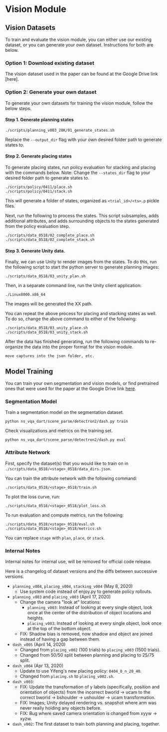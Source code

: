 # Vision Module

## Vision Datasets

To train and evaluate the vision module, you can either use our existing dataset, or you
can generate your own dataset. Instructions for both are below.

### Option 1: Download existing dataset

The vision dataset used in the paper can be found at the Google Drive link [here].

### Option 2: Generate your own dataset

To generate your own datasets for training the vision module, follow the below steps.

#### Step 1. Generate planning states

```
./scripts/planning_v003_20K/01_generate_states.sh
```

Replace the `--output_dir` flag with your own desired folder path to generate states to.

#### Step 2. Generate placing states

To generate placing states, run policy evaluation for stacking and placing with the
commands below.
Note: Change the `--states_dir` flag to your desired folder path to generate states to.
```
./scripts/policy/0411/place.sh
./scripts/policy/0411/stack.sh
```

This will generate a folder of states, organized as `<trial_id>/<ts>.p` pickle files.

Next, run the following to process the states. This script subsamples, adds additional
attributes, and adds surrounding objects to the states generated from the policy
evaluation step.
```
./scripts/data_0518/02_complete_place.sh
./scripts/data_0518/02_complete_stack.sh
```

#### Step 3. Generate Unity data.

Finally, we can use Unity to render images from the states. To do this, run the following 
script to start the python server to generate planning images:
```
./scripts/data_0518/03_unity_plan.sh
```

Then, in a separate command line, run the Unity client application:
```
./Linux8000.x86_64
```

The images will be generated the XX path. 

You can repeat the above process for placing and stacking states as well. To do so, 
change the above command to either of the following:
```
./scripts/data_0518/03_unity_place.sh
./scripts/data_0518/03_unity_stack.sh
```

After the data has finished generating, run the following commands to re-organize the
data into the proper format for the vision module.

```
move captures into the json folder, etc.
```

## Model Training

You can train your own segmentation and vision models, or find pretrained ones
that were used for the paper at the Google Drive link [here](https://drive.google.com/open?id=1Jcta_Ye5wG8l1traU4e414lHKOtjtssW).

### Segmentation Model

Train a segmentation model on the segmentation dataset.

```
python ns_vqa_dart/scene_parse/detectron2/dash.py train
```

Check visualizations and metrics on the training set.

```
python ns_vqa_dart/scene_parse/detectron2/dash.py eval
```

### Attribute Network

First, specify the dataset(s) that you would like to train on in 
`./scripts/data_0518/<stage>_0518/data_dirs.json`.

You can train the attribute network with the following command:
```
./scripts/data_0518/<stage>_0518/train.sh
```

To plot the loss curve, run:
```
./scripts/data_0518/<stage>_0518/plot_loss.sh
```

To run evaluation and compute metrics, run the following:
```
./scripts/data_0518/<stage>_0518/eval.sh
./scripts/data_0518/<stage>_0518/metrics.sh
```

You can replace `stage` with `plan`, `place`, or `stack`.


### Internal Notes

Internal notes for internal use, will be removed for official code release.

Here is a changelog of dataset versions and the diffs between successive versions.

- `planning_v004`, `placing_v004`, `stacking_v004` (May 8, 2020)
  - Use system code instead of enjoy.py to generate policy rollouts.
- `planning_v003` and `placing_v003` (April 17, 2020)
  - Change the camera "look at" locations:
    - `planning_v003`: Instead of looking at every single object, look once at the center of the distribution of object locations and heights.
    - `placing_v003`: Instead of looking at every single object, look once at the top of the bottom object.
  - FIX: Shadow bias is removed, now shadow and object are joined instead of 
  having a gap between them.
- `dash_v005` (April 14, 2020)
  - Changed from `placing_v002` (100 trials) to `placing_v003` (1500 trials).
  - Changed from 50/50 split between planning and placing to 25/75 split.
- `dash_v004` (Apr 13, 2020)
  - Update to use Yifeng's new placing policy: `0404_0_n_20_40`.
  - Changed from `placing.sh` to `placing_v002.sh`.
- `dash_v003`: 
  - FIX: Update the transformation of y labels (specifically, position and 
  orientation of objects) from the incorrect bworld -> ucam to the correct 
  bworld -> bshoulder -> ushoulder -> ucam transformation.
  - FIX: Images; Unity delayed rendering vs. snapshot where arm was never 
    really holding any objects before.
  - FIX: Bug where saved camera orientation is changed from xyyw -> xyzw.
- `dash_v002`: The first dataset to train both planning and placing, together.
